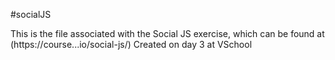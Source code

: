 #socialJS

This is the file associated with the Social JS exercise, which can be found at (https://course...io/social-js/)
Created on day 3 at VSchool